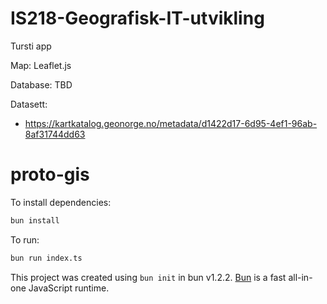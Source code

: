 # IS218-Geografisk-IT-utvikling
Tursti app

Map: Leaflet.js

Database: TBD

Datasett:
- https://kartkatalog.geonorge.no/metadata/d1422d17-6d95-4ef1-96ab-8af31744dd63

# proto-gis

To install dependencies:

```bash
bun install
```

To run:

```bash
bun run index.ts
```

This project was created using `bun init` in bun v1.2.2. [Bun](https://bun.sh) is a fast all-in-one JavaScript runtime.
